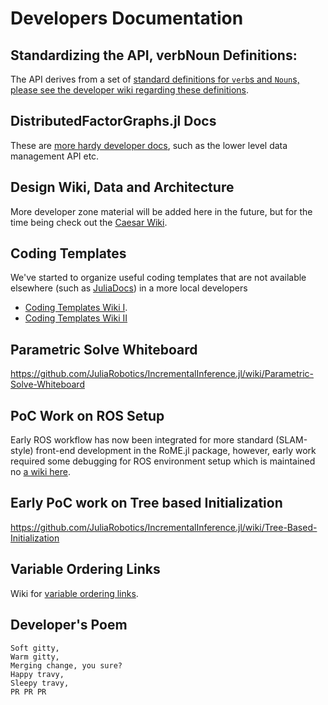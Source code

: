 # Developers Documentation

## Standardizing the API, verbNoun Definitions:

The API derives from a set of [standard definitions for `verb`s and `Noun`s, please see the developer wiki regarding these definitions](http://github.com/JuliaRobotics/DistributedFactorGraphs.jl/wiki/Standard-Definitions-of-API-via-verbs-and-set-theory).

## DistributedFactorGraphs.jl Docs

These are [more hardy developer docs](http://juliarobotics.org/DistributedFactorGraphs.jl/latest/), such as the lower level data management API etc.

## Design Wiki, Data and Architecture

More developer zone material will be added here in the future, but for the time being check out the [Caesar Wiki](http://github.com/JuliaRobotics/Caesar.jl/wiki/Data-Design-for-Caesar-RoME-IIF).

## Coding Templates

We've started to organize useful coding templates that are not available elsewhere (such as [JuliaDocs](http://docs.julialang.org/en/v1/)) in a more local developers 
- [Coding Templates Wiki I](http://github.com/JuliaRobotics/IncrementalInference.jl/wiki/Coding-Templates).
- [Coding Templates Wiki II](https://github.com/JuliaRobotics/DistributedFactorGraphs.jl/wiki/Developers-guide)

## Parametric Solve Whiteboard

https://github.com/JuliaRobotics/IncrementalInference.jl/wiki/Parametric-Solve-Whiteboard

## PoC Work on ROS Setup

Early ROS workflow has now been integrated for more standard (SLAM-style) front-end development in the RoME.jl package, however, early work required some debugging for ROS environment setup which is maintained no [a wiki here](http://github.com/JuliaRobotics/Caesar.jl/wiki/ROS-PoC).

## Early PoC work on Tree based Initialization

https://github.com/JuliaRobotics/IncrementalInference.jl/wiki/Tree-Based-Initialization

## Variable Ordering Links

Wiki for [variable ordering links](http://github.com/JuliaRobotics/Caesar.jl/wiki/Variable-Ordering-References).

## Developer's Poem

```
Soft gitty, 
Warm gitty, 
Merging change, you sure?
Happy travy, 
Sleepy travy, 
PR PR PR 
```
